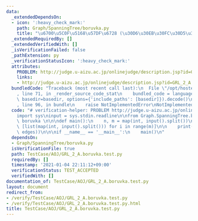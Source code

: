 ```yaml
---
data:
  _extendedDependsOn:
  - icon: ':heavy_check_mark:'
    path: Graph/SpanningTree/boruvka.py
    title: "\u6700\u5C0F\u5168\u57DF\u6728 (\u30D6\u30EB\u30FC\u30D5\u30AB\u6CD5)"
  _extendedRequiredBy: []
  _extendedVerifiedWith: []
  _isVerificationFailed: false
  _pathExtension: py
  _verificationStatusIcon: ':heavy_check_mark:'
  attributes:
    PROBLEM: http://judge.u-aizu.ac.jp/onlinejudge/description.jsp?id=GRL_2_A
    links:
    - http://judge.u-aizu.ac.jp/onlinejudge/description.jsp?id=GRL_2_A
  bundledCode: "Traceback (most recent call last):\n  File \"/opt/hostedtoolcache/Python/3.10.6/x64/lib/python3.10/site-packages/onlinejudge_verify/documentation/build.py\"\
    , line 71, in _render_source_code_stat\n    bundled_code = language.bundle(stat.path,\
    \ basedir=basedir, options={'include_paths': [basedir]}).decode()\n  File \"/opt/hostedtoolcache/Python/3.10.6/x64/lib/python3.10/site-packages/onlinejudge_verify/languages/python.py\"\
    , line 96, in bundle\n    raise NotImplementedError\nNotImplementedError\n"
  code: "# verification-helper: PROBLEM http://judge.u-aizu.ac.jp/onlinejudge/description.jsp?id=GRL_2_A\n\
    import sys\ninput = sys.stdin.readline\n\nfrom Graph.SpanningTree.boruvka import\
    \ boruvka \n\n\ndef main():\n    n, m = map(int, input().split())\n    edges =\
    \ [list(map(int, input().split())) for i in range(m)]\n\n    print(boruvka(n,\
    \ edges))\n\n\nif __name__ == '__main__':\n    main()\n"
  dependsOn:
  - Graph/SpanningTree/boruvka.py
  isVerificationFile: true
  path: TestCase/AOJ/GRL_2_A.boruvka.test.py
  requiredBy: []
  timestamp: '2021-01-04 22:11:12+09:00'
  verificationStatus: TEST_ACCEPTED
  verifiedWith: []
documentation_of: TestCase/AOJ/GRL_2_A.boruvka.test.py
layout: document
redirect_from:
- /verify/TestCase/AOJ/GRL_2_A.boruvka.test.py
- /verify/TestCase/AOJ/GRL_2_A.boruvka.test.py.html
title: TestCase/AOJ/GRL_2_A.boruvka.test.py
---
```

